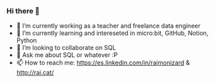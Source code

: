 ### Hi there 👋

<!--
**raimonizard/raimonizard** is a ✨ _special_ ✨ repository because its `README.md` (this file) appears on your GitHub profile.

Here are some ideas to get you started:
-->

- 🔭 I’m currently working as a teacher and freelance data engineer
- 🌱 I’m currently learning and intereseted in micro:bit, GitHub, Notion, Python
- 👯 I’m looking to collaborate on SQL
- 💬 Ask me about SQL or whatever :P
- 📫 How to reach me: https://es.linkedin.com/in/raimonizard & http://rai.cat/
